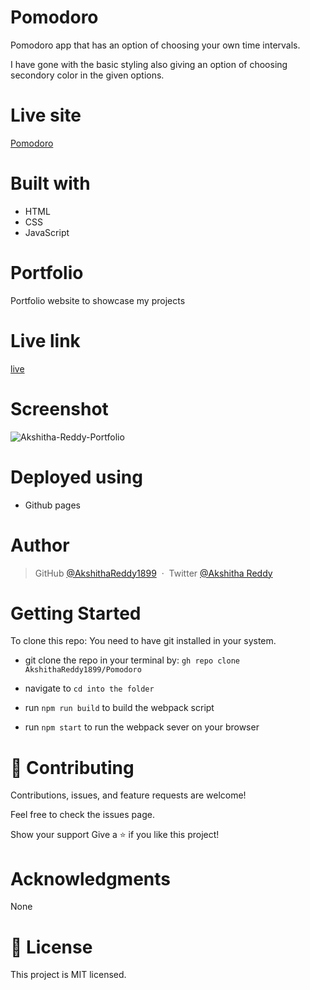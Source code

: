 # Pomodoro

Pomodoro app that has an option of choosing your own time intervals.

I have gone with the basic styling also giving an option of choosing secondory color in the given options.


# Live site

[Pomodoro](https://akshithareddy1899.github.io/Pomodoro/)

# Built with

- HTML
- CSS
- JavaScript


# Portfolio

Portfolio website to showcase my projects 

# Live link

[live](https://akshithareddy1899.github.io/Portfolio/)


# Screenshot

![Akshitha-Reddy-Portfolio](https://user-images.githubusercontent.com/70577783/150538820-5e3486ba-2ec1-43b9-8a85-e995c24ef9d3.png)

# Deployed using

- Github pages

# Author

> GitHub [@AkshithaReddy1899](https://github.com) &nbsp;&middot;&nbsp;
> Twitter [@Akshitha Reddy](https://twitter.com)

# Getting Started

To clone this repo: You need to have git installed in your system.

- git clone the repo in your terminal by: `gh repo clone AkshithaReddy1899/Pomodoro`
- navigate to 
`cd into the folder`

- run `npm run build` to build the webpack script
- run `npm start` to run the webpack sever on your browser

# 🤝 Contributing
Contributions, issues, and feature requests are welcome!

Feel free to check the issues page.

Show your support Give a ⭐️ if you like this project!

# Acknowledgments

None

# 📝 License
This project is MIT licensed.

